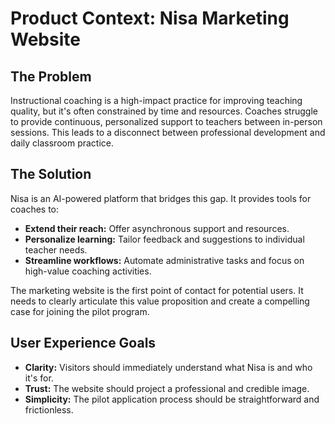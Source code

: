# Product Context: Nisa Marketing Website

## The Problem

Instructional coaching is a high-impact practice for improving teaching quality, but it's often constrained by time and resources. Coaches struggle to provide continuous, personalized support to teachers between in-person sessions. This leads to a disconnect between professional development and daily classroom practice.

## The Solution

Nisa is an AI-powered platform that bridges this gap. It provides tools for coaches to:

- **Extend their reach:** Offer asynchronous support and resources.
- **Personalize learning:** Tailor feedback and suggestions to individual teacher needs.
- **Streamline workflows:** Automate administrative tasks and focus on high-value coaching activities.

The marketing website is the first point of contact for potential users. It needs to clearly articulate this value proposition and create a compelling case for joining the pilot program.

## User Experience Goals

- **Clarity:** Visitors should immediately understand what Nisa is and who it's for.
- **Trust:** The website should project a professional and credible image.
- **Simplicity:** The pilot application process should be straightforward and frictionless.
